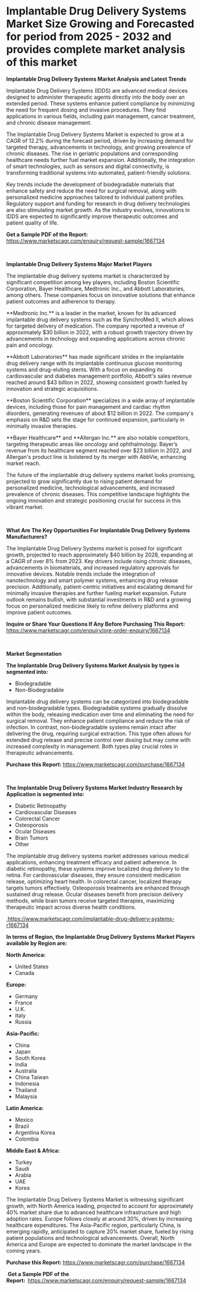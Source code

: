 <p><h1>Implantable Drug Delivery Systems Market Size Growing and Forecasted for period from 2025 - 2032 and provides complete market analysis of this market</h1></p><p><strong>Implantable Drug Delivery Systems Market Analysis and Latest Trends</strong></p>
<p><p>Implantable Drug Delivery Systems (IDDS) are advanced medical devices designed to administer therapeutic agents directly into the body over an extended period. These systems enhance patient compliance by minimizing the need for frequent dosing and invasive procedures. They find applications in various fields, including pain management, cancer treatment, and chronic disease management.</p><p>The Implantable Drug Delivery Systems Market is expected to grow at a CAGR of 12.2% during the forecast period, driven by increasing demand for targeted therapy, advancements in technology, and growing prevalence of chronic diseases. The rise in geriatric populations and corresponding healthcare needs further fuel market expansion. Additionally, the integration of smart technologies, such as sensors and digital connectivity, is transforming traditional systems into automated, patient-friendly solutions.</p><p>Key trends include the development of biodegradable materials that enhance safety and reduce the need for surgical removal, along with personalized medicine approaches tailored to individual patient profiles. Regulatory support and funding for research in drug delivery technologies are also stimulating market growth. As the industry evolves, innovations in IDDS are expected to significantly improve therapeutic outcomes and patient quality of life.</p></p>
<p><strong>Get a Sample PDF of the Report:&nbsp;</strong> <a href="https://www.marketscagr.com/enquiry/request-sample/1667134?utm_campaign=3037&utm_medium=2&utm_source=Github&utm_content=ia&utm_term=17042025&utm_id=implantable-drug-delivery-systems">https://www.marketscagr.com/enquiry/request-sample/1667134</a></p>
<p>&nbsp;</p>
<p><strong>Implantable Drug Delivery Systems Major Market Players</strong></p>
<p><p>The implantable drug delivery systems market is characterized by significant competition among key players, including Boston Scientific Corporation, Bayer Healthcare, Medtronic Inc., and Abbott Laboratories, among others. These companies focus on innovative solutions that enhance patient outcomes and adherence to therapy.</p><p>**Medtronic Inc.** is a leader in the market, known for its advanced implantable drug delivery systems such as the SynchroMed II, which allows for targeted delivery of medication. The company reported a revenue of approximately $30 billion in 2022, with a robust growth trajectory driven by advancements in technology and expanding applications across chronic pain and oncology.</p><p>**Abbott Laboratories** has made significant strides in the implantable drug delivery range with its implantable continuous glucose monitoring systems and drug-eluting stents. With a focus on expanding its cardiovascular and diabetes management portfolio, Abbott's sales revenue reached around $43 billion in 2022, showing consistent growth fueled by innovation and strategic acquisitions.</p><p>**Boston Scientific Corporation** specializes in a wide array of implantable devices, including those for pain management and cardiac rhythm disorders, generating revenues of about $12 billion in 2022. The company's emphasis on R&D sets the stage for continued expansion, particularly in minimally invasive therapies.</p><p>**Bayer Healthcare** and **Allergan Inc.** are also notable competitors, targeting therapeutic areas like oncology and ophthalmology. Bayer’s revenue from its healthcare segment reached over $23 billion in 2022, and Allergan's product line is bolstered by its merger with AbbVie, enhancing market reach.</p><p>The future of the implantable drug delivery systems market looks promising, projected to grow significantly due to rising patient demand for personalized medicine, technological advancements, and increased prevalence of chronic diseases. This competitive landscape highlights the ongoing innovation and strategic positioning crucial for success in this vibrant market.</p></p>
<p>&nbsp;</p>
<p><strong>What Are The Key Opportunities For Implantable Drug Delivery Systems Manufacturers?</strong></p>
<p><p>The Implantable Drug Delivery Systems market is poised for significant growth, projected to reach approximately $40 billion by 2028, expanding at a CAGR of over 8% from 2023. Key drivers include rising chronic diseases, advancements in biomaterials, and increased regulatory approvals for innovative devices. Notable trends include the integration of nanotechnology and smart polymer systems, enhancing drug release precision. Additionally, patient-centric initiatives and escalating demand for minimally invasive therapies are further fueling market expansion. Future outlook remains bullish, with substantial investments in R&D and a growing focus on personalized medicine likely to refine delivery platforms and improve patient outcomes.</p></p>
<p><strong>Inquire or Share Your Questions If Any Before Purchasing This Report:</strong> <a href="https://www.marketscagr.com/enquiry/pre-order-enquiry/1667134?utm_campaign=3037&utm_medium=2&utm_source=Github&utm_content=ia&utm_term=17042025&utm_id=implantable-drug-delivery-systems">https://www.marketscagr.com/enquiry/pre-order-enquiry/1667134</a></p>
<p>&nbsp;</p>
<p><strong>Market Segmentation</strong></p>
<p><strong>The Implantable Drug Delivery Systems Market Analysis by types is segmented into:</strong></p>
<p><ul><li>Biodegradable</li><li>Non-Biodegradable</li></ul></p>
<p><p>Implantable drug delivery systems can be categorized into biodegradable and non-biodegradable types. Biodegradable systems gradually dissolve within the body, releasing medication over time and eliminating the need for surgical removal. They enhance patient compliance and reduce the risk of infection. In contrast, non-biodegradable systems remain intact after delivering the drug, requiring surgical extraction. This type often allows for extended drug release and precise control over dosing but may come with increased complexity in management. Both types play crucial roles in therapeutic advancements.</p></p>
<p><strong>Purchase this Report:&nbsp;</strong><a href="https://www.marketscagr.com/purchase/1667134?utm_campaign=3037&utm_medium=2&utm_source=Github&utm_content=ia&utm_term=17042025&utm_id=implantable-drug-delivery-systems">https://www.marketscagr.com/purchase/1667134</a></p>
<p>&nbsp;</p>
<p><strong>The Implantable Drug Delivery Systems Market Industry Research by Application is segmented into:</strong></p>
<p><ul><li>Diabetic Retinopathy</li><li>Cardiovascular Diseases</li><li>Colorectal Cancer</li><li>Osteoporosis</li><li>Ocular Diseases</li><li>Brain Tumors</li><li>Other</li></ul></p>
<p><p>The implantable drug delivery systems market addresses various medical applications, enhancing treatment efficacy and patient adherence. In diabetic retinopathy, these systems improve localized drug delivery to the retina. For cardiovascular diseases, they ensure consistent medication release, optimizing heart health. In colorectal cancer, localized therapy targets tumors effectively. Osteoporosis treatments are enhanced through sustained drug release. Ocular diseases benefit from precision delivery methods, while brain tumors receive targeted therapies, maximizing therapeutic impact across diverse health conditions.</p></p>
<p><a href="https://www.marketscagr.com/implantable-drug-delivery-systems-r1667134?utm_campaign=3037&utm_medium=2&utm_source=Github&utm_content=ia&utm_term=17042025&utm_id=implantable-drug-delivery-systems">&nbsp;https://www.marketscagr.com/implantable-drug-delivery-systems-r1667134</a></p>
<p><strong>In terms of Region, the Implantable Drug Delivery Systems Market Players available by Region are:</strong></p>
<p>
    <p> <strong> North America: </strong>
        <ul>
            <li>United States</li>
            <li>Canada</li>
        </ul>
        </p> 
    <p> <strong> Europe: </strong>
        <ul>
            <li>Germany</li>
            <li>France</li>
            <li>U.K.</li>
            <li>Italy</li>
            <li>Russia</li>
        </ul>
        </p> 
    <p> <strong> Asia-Pacific: </strong>
        <ul>
            <li>China</li>
            <li>Japan</li>
            <li>South Korea</li>
            <li>India</li>
            <li>Australia</li>
            <li>China Taiwan</li>
            <li>Indonesia</li>
            <li>Thailand</li>
            <li>Malaysia</li>
        </ul>
        </p> 
    <p> <strong> Latin America: </strong>
        <ul>
            <li>Mexico</li>
            <li>Brazil</li>
            <li>Argentina Korea</li>
            <li>Colombia</li>
        </ul>
        </p> 
    <p> <strong> Middle East & Africa: </strong>
        <ul>
            <li>Turkey</li>
            <li>Saudi</li>
            <li>Arabia</li>
            <li>UAE</li>
            <li>Korea</li>
        </ul>
    </p>
    </p>
<p><p>The Implantable Drug Delivery Systems Market is witnessing significant growth, with North America leading, projected to account for approximately 40% market share due to advanced healthcare infrastructure and high adoption rates. Europe follows closely at around 30%, driven by increasing healthcare expenditures. The Asia-Pacific region, particularly China, is emerging rapidly, anticipated to capture 20% market share, fueled by rising patient populations and technological advancements. Overall, North America and Europe are expected to dominate the market landscape in the coming years.</p></p>
<p><strong>Purchase this Report: </strong><a href="https://www.marketscagr.com/purchase/1667134?utm_campaign=3037&utm_medium=2&utm_source=Github&utm_content=ia&utm_term=17042025&utm_id=implantable-drug-delivery-systems">https://www.marketscagr.com/purchase/1667134</a></p>
<p>&nbsp;<strong>Get a Sample PDF of the Report:&nbsp;&nbsp;</strong><a href="https://www.marketscagr.com/enquiry/request-sample/1667134?utm_campaign=3037&utm_medium=2&utm_source=Github&utm_content=ia&utm_term=17042025&utm_id=implantable-drug-delivery-systems">https://www.marketscagr.com/enquiry/request-sample/1667134</a></p>
<p><strong></strong></p>
<p><p></p><p></p><p></p></p>